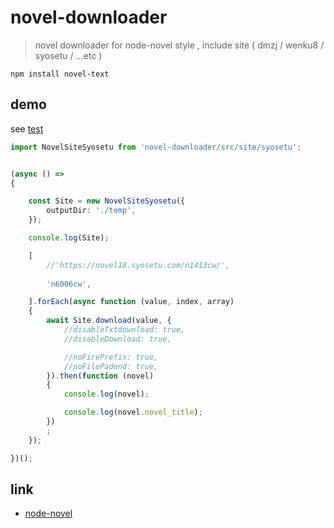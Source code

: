 # novel-downloader

> novel downloader for node-novel style , include site ( dmzj / wenku8 / syosetu / ...etc )

`npm install novel-text`

## demo

see [test](test)

```ts
import NovelSiteSyosetu from 'novel-downloader/src/site/syosetu';


(async () =>
{

	const Site = new NovelSiteSyosetu({
		outputDir: './temp',
	});

	console.log(Site);

	[
		//'https://novel18.syosetu.com/n1413cw/',
	
		'n6006cw',

	].forEach(async function (value, index, array)
	{
		await Site.download(value, {
			//disableTxtdownload: true,
			//disableDownload: true,

			//noFirePrefix: true,
			//noFilePadend: true,
		}).then(function (novel)
		{
			console.log(novel);

			console.log(novel.novel_title);
		})
		;
	});

})();
```

## link

* [node-novel](https://www.npmjs.com/search?q=node-novel)
